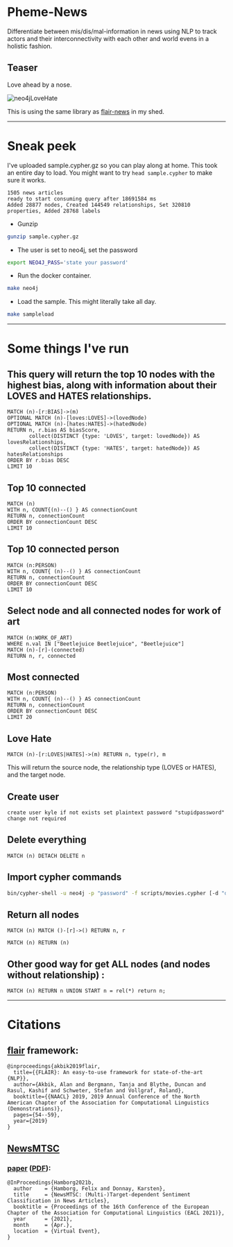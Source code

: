 # Pheme-News
Differentiate between mis/dis/mal-information in news using NLP to track actors and their interconnectivity with each other and world evens in a holistic fashion.
## Teaser
Love ahead by a nose.

![neo4jLoveHate](https://github.com/user-attachments/assets/305297f2-41a0-494f-83d2-dbcca0977a15)

This is using the same library as [flair-news](https://github.com/CodeAKrome/shed) in my shed.

---

# Sneak peek
I've uploaded sample.cypher.gz so you can play along at home.
This took an entire day to load. You might want to try `head sample.cypher` to make sure it works.

```
1505 news articles
ready to start consuming query after 18691584 ms
Added 28877 nodes, Created 144549 relationships, Set 320810 properties, Added 28768 labels
```

- Gunzip
```sh
gunzip sample.cypher.gz
```
- The user is set to neo4j, set the password
```sh
export NEO4J_PASS='state your password'
```
- Run the docker container.
```sh
make neo4j
```
- Load the sample. This might literally take all day.
```sh
make sampleload
```

---

# Some things I've run

## This query will return the top 10 nodes with the highest bias, along with information about their LOVES and HATES relationships.

```cypher
MATCH (n)-[r:BIAS]->(m)
OPTIONAL MATCH (n)-[loves:LOVES]->(lovedNode)
OPTIONAL MATCH (n)-[hates:HATES]->(hatedNode)
RETURN n, r.bias AS biasScore, 
       collect(DISTINCT {type: 'LOVES', target: lovedNode}) AS lovesRelationships,
       collect(DISTINCT {type: 'HATES', target: hatedNode}) AS hatesRelationships
ORDER BY r.bias DESC
LIMIT 10
```

## Top 10 connected
```cypher
MATCH (n)
WITH n, COUNT{(n)--() } AS connectionCount
RETURN n, connectionCount
ORDER BY connectionCount DESC
LIMIT 10
```

## Top 10 connected person
```cypher
MATCH (n:PERSON)
WITH n, COUNT{ (n)--() } AS connectionCount
RETURN n, connectionCount
ORDER BY connectionCount DESC
LIMIT 10
```

## Select node and all connected nodes for work of art
```cypher
MATCH (n:WORK_OF_ART)
WHERE n.val IN ["Beetlejuice Beetlejuice", "Beetlejuice"]
MATCH (n)-[r]-(connected)
RETURN n, r, connected
```

## Most connected
```cypher
MATCH (n:PERSON)
WITH n, COUNT{ (n)--() } AS connectionCount
RETURN n, connectionCount
ORDER BY connectionCount DESC
LIMIT 20
```
## Love Hate

```cypher
MATCH (n)-[r:LOVES|HATES]->(m) RETURN n, type(r), m
```
This will return the source node, the relationship type (LOVES or HATES), and the target node.

## Create user

```cypher
create user kyle if not exists set plaintext password "stupidpassword" change not required
```

## Delete everything

```cypher
MATCH (n) DETACH DELETE n
```

## Import cypher commands
```sh
bin/cypher-shell -u neo4j -p "password" -f scripts/movies.cypher [-d "database"]
```

## Return all nodes

```cypher
MATCH (n) MATCH ()-[r]->() RETURN n, r
```

```cypher
MATCH (n) RETURN (n)
```

## Other good way for get ALL nodes (and nodes without relationship) :

```cypher
MATCH (n) RETURN n UNION START n = rel(*) return n;
```

---

# Citations
## [flair](https://github.com/flairNLP/flair) framework:

```
@inproceedings{akbik2019flair,
  title={{FLAIR}: An easy-to-use framework for state-of-the-art {NLP}},
  author={Akbik, Alan and Bergmann, Tanja and Blythe, Duncan and Rasul, Kashif and Schweter, Stefan and Vollgraf, Roland},
  booktitle={{NAACL} 2019, 2019 Annual Conference of the North American Chapter of the Association for Computational Linguistics (Demonstrations)},
  pages={54--59},
  year={2019}
}

```
## [NewsMTSC](https://github.com/fhamborg/NewsMTSC?tab=readme-ov-file)
### [paper](https://aclanthology.org/2021.eacl-main.142/) ([PDF](https://aclanthology.org/2021.eacl-main.142.pdf)):

```
@InProceedings{Hamborg2021b,
  author    = {Hamborg, Felix and Donnay, Karsten},
  title     = {NewsMTSC: (Multi-)Target-dependent Sentiment Classification in News Articles},
  booktitle = {Proceedings of the 16th Conference of the European Chapter of the Association for Computational Linguistics (EACL 2021)},
  year      = {2021},
  month     = {Apr.},
  location  = {Virtual Event},
}
```